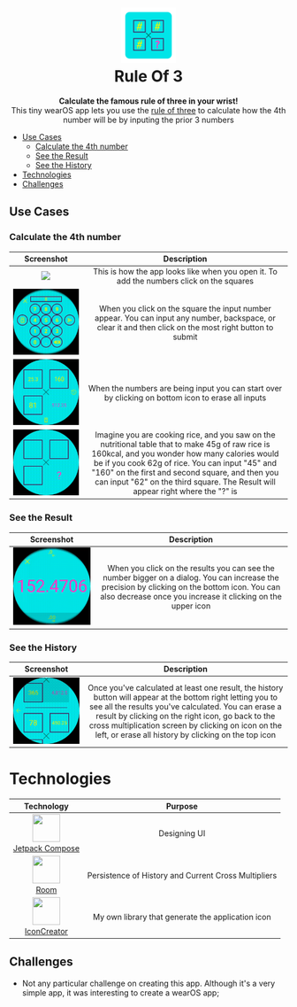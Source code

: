 <h1 align="center">
  <img src="readme-res/ic_launcher.svg" width="100" height="100"><br>
  Rule Of 3
</h1>

<p align="center">
  <strong>Calculate the famous rule of three in your wrist!</strong><br>
  This tiny wearOS app lets you use the <a href="https://en.wikipedia.org/wiki/Cross-multiplication#Rule_of_three">rule of three</a> to calculate how the 4th number will be by inputing the prior 3 numbers
</p>

- [Use Cases](#use-cases)
  - [Calculate the 4th number](#calculate-the-4th-number)
  - [See the Result](#see-the-result)
  - [See the History](#see-the-ristory)
- [Technologies](#technologies)
- [Challenges](#challenges)

## Use Cases

### Calculate the 4th number
|Screenshot|Description|
|:-:|:-:|
|![](./readme-res/screenshots/cross-multiplication-empty-screen.png)|This is how the app looks like when you open it. To add the numbers click on the squares|
|![](./readme-res/screenshots/inputting-numbers.gif)|When you click on the square the input number appear. You can input any number, backspace, or clear it and then click on the most right button to submit| 
|![](./readme-res/screenshots/erase-all-inputs.gif)|When the numbers are being input you can start over by clicking on bottom icon to erase all inputs|
|![](./readme-res/screenshots/calculate-the-4th-number.gif)|Imagine you are cooking rice, and you saw on the nutritional table that to make 45g of raw rice is 160kcal, and you wonder how many calories would be if you cook 62g of rice. You can input "45" and "160" on the first and second square, and then you can input "62" on the third square. The Result will appear right where the "?" is|

### See the Result
|Screenshot|Description|
|:-:|:-:|
|![](./readme-res/screenshots/increasing-decreasing-decimals.gif)|When you click on the results you can see the number bigger on a dialog. You can increase the precision by clicking on the bottom icon. You can also decrease once you increase it clicking on the upper icon|

### See the History
|Screenshot|Description|
|:-:|:-:|
|![](./readme-res/screenshots/see-the-history.gif)|Once you've calculated at least one result, the history button will appear at the bottom right letting you to see all the results you've calculated. You can erase a result by clicking on the right icon, go back to the cross multiplication screen by clicking on icon on the left, or erase all history by clicking on the top icon|


# Technologies
|Technology|Purpose|
|:-:|:-:|
|<img src="https://3.bp.blogspot.com/-VVp3WvJvl84/X0Vu6EjYqDI/AAAAAAAAPjU/ZOMKiUlgfg8ok8DY8Hc-ocOvGdB0z86AgCLcBGAsYHQ/s1600/jetpack%2Bcompose%2Bicon_RGB.png" width="50" height="50"><br>[Jetpack Compose](https://developer.android.com/jetpack/compose)|Designing UI|
|<img src="https://4.bp.blogspot.com/-NnAkV5vpYuw/XNMYF4RtLvI/AAAAAAAAI70/kdgLm3cnTO4FB4rUC0v9smscN3zHJPlLgCLcBGAs/s1600/Jetpack_logo%2B%25282%2529.png" width="50" height="50"><br>[Room](https://developer.android.com/jetpack/androidx/releases/room)|Persistence of History and Current Cross Multipliers|
|<img src="https://github.githubassets.com/assets/GitHub-Mark-ea2971cee799.png" width="50" height="50"><br>[IconCreator](https://github.com/giovanischiar/icon-creator)|My own library that generate the application icon|

## Challenges
  - Not any particular challenge on creating this app. Although it's a very simple app, it was interesting to create a wearOS app;

